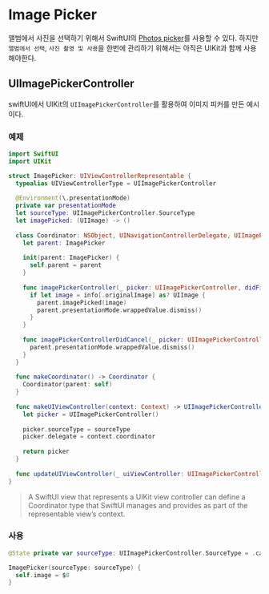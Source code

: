 # Image Picker

앨범에서 사진을 선택하기 위해서 SwiftUI의 [Photos picker](https://developer.apple.com/documentation/photokit/photospicker)를 사용할 수 있다.
하지만 `앨범에서 선택`, `사진 촬영 및 사용`을 한번에 관리하기 위해서는 아직은 UIKit과 함께 사용해야한다.

## UIImagePickerController
swiftUI에서 UIKit의 `UIImagePickerController`를 활용하여 이미지 피커를 만든 예시이다.

### 예제

```swift
import SwiftUI
import UIKit

struct ImagePicker: UIViewControllerRepresentable {
  typealias UIViewControllerType = UIImagePickerController
    
  @Environment(\.presentationMode)
  private var presentationMode
  let sourceType: UIImagePickerController.SourceType
  let imagePicked: (UIImage) -> ()
    
  class Coordinator: NSObject, UINavigationControllerDelegate, UIImagePickerControllerDelegate {
    let parent: ImagePicker
        
    init(parent: ImagePicker) {
      self.parent = parent
    }
        
    func imagePickerController(_ picker: UIImagePickerController, didFinishPickingMediaWithInfo info: [UIImagePickerController.InfoKey: Any]) {
      if let image = info[.originalImage] as? UIImage {
        parent.imagePicked(image)
        parent.presentationMode.wrappedValue.dismiss()
      }
    }
        
    func imagePickerControllerDidCancel(_ picker: UIImagePickerController) {
      parent.presentationMode.wrappedValue.dismiss()
    }
  }
    
  func makeCoordinator() -> Coordinator {
    Coordinator(parent: self)
  }
    
  func makeUIViewController(context: Context) -> UIImagePickerController {
    let picker = UIImagePickerController()
        
    picker.sourceType = sourceType
    picker.delegate = context.coordinator
        
    return picker
  }
    
  func updateUIViewController(_ uiViewController: UIImagePickerController, context: Context) {}
}
```

> A SwiftUI view that represents a UIKit view controller can define a Coordinator type that SwiftUI manages and provides as part of the representable view’s context.

### 사용

```swift
@State private var sourceType: UIImagePickerController.SourceType = .camera // button에서 .camera / .photoLibrary 상태 변경

ImagePicker(sourceType: sourceType) {
  self.image = $0
}
```
